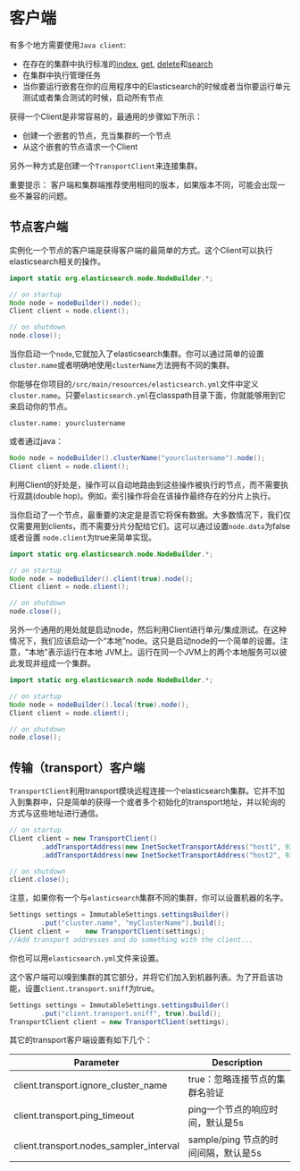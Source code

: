 # 客户端

有多个地方需要使用`Java client`:

- 在存在的集群中执行标准的[index](index-api.md), [get](get-api.md), [delete](delete-api.md)和[search](search-api.md)
- 在集群中执行管理任务
- 当你要运行嵌套在你的应用程序中的Elasticsearch的时候或者当你要运行单元测试或者集合测试的时候，启动所有节点

获得一个Client是非常容易的，最通用的步骤如下所示：

- 创建一个嵌套的节点，充当集群的一个节点
- 从这个嵌套的节点请求一个Client

另外一种方式是创建一个`TransportClient`来连接集群。

重要提示：
    客户端和集群端推荐使用相同的版本，如果版本不同，可能会出现一些不兼容的问题。

## 节点客户端

实例化一个节点的客户端是获得客户端的最简单的方式。这个Client可以执行elasticsearch相关的操作。

```java
import static org.elasticsearch.node.NodeBuilder.*;

// on startup
Node node = nodeBuilder().node();
Client client = node.client();

// on shutdown
node.close();
```

当你启动一个`node`,它就加入了elasticsearch集群。你可以通过简单的设置`cluster.name`或者明确地使用`clusterName`方法拥有不同的集群。

你能够在你项目的`/src/main/resources/elasticsearch.yml`文件中定义`cluster.name`。只要`elasticsearch.yml`在classpath目录下面，你就能够用到它来启动你的节点。

```
cluster.name: yourclustername
```
或者通过java：

```java
Node node = nodeBuilder().clusterName("yourclustername").node();
Client client = node.client();
```
利用Client的好处是，操作可以自动地路由到这些操作被执行的节点，而不需要执行双跳(double hop)。例如，索引操作将会在该操作最终存在的分片上执行。

当你启动了一个节点，最重要的决定是是否它将保有数据。大多数情况下，我们仅仅需要用到clients，而不需要分片分配给它们。这可以通过设置`node.data`为false或者设置
`node.client`为true来简单实现。

```java
import static org.elasticsearch.node.NodeBuilder.*;

// on startup
Node node = nodeBuilder().client(true).node();
Client client = node.client();

// on shutdown
node.close();
```

另外一个通用的用处就是启动node，然后利用Client进行单元/集成测试。在这种情况下，我们应该启动一个“本地”node。这只是启动node的一个简单的设置。注意，"本地"表示运行在本地
JVM上。运行在同一个JVM上的两个本地服务可以彼此发现并组成一个集群。

```java
import static org.elasticsearch.node.NodeBuilder.*;

// on startup
Node node = nodeBuilder().local(true).node();
Client client = node.client();

// on shutdown
node.close();
```

## 传输（transport）客户端

`TransportClient`利用transport模块远程连接一个elasticsearch集群。它并不加入到集群中，只是简单的获得一个或者多个初始化的transport地址，并以轮询的方式与这些地址进行通信。

```java
// on startup
Client client = new TransportClient()
        .addTransportAddress(new InetSocketTransportAddress("host1", 9300))
        .addTransportAddress(new InetSocketTransportAddress("host2", 9300));

// on shutdown
client.close();
```

注意，如果你有一个与`elasticsearch`集群不同的集群，你可以设置机器的名字。

```java
Settings settings = ImmutableSettings.settingsBuilder()
        .put("cluster.name", "myClusterName").build();
Client client =    new TransportClient(settings);
//Add transport addresses and do something with the client...
```

你也可以用`elasticsearch.yml`文件来设置。

这个客户端可以嗅到集群的其它部分，并将它们加入到机器列表。为了开启该功能，设置`client.transport.sniff`为true。

```java
Settings settings = ImmutableSettings.settingsBuilder()
        .put("client.transport.sniff", true).build();
TransportClient client = new TransportClient(settings);
```

其它的transport客户端设置有如下几个：

Parameter | Description
--- | ---
client.transport.ignore_cluster_name | true：忽略连接节点的集群名验证
client.transport.ping_timeout | ping一个节点的响应时间，默认是5s
client.transport.nodes_sampler_interval | sample/ping 节点的时间间隔，默认是5s


